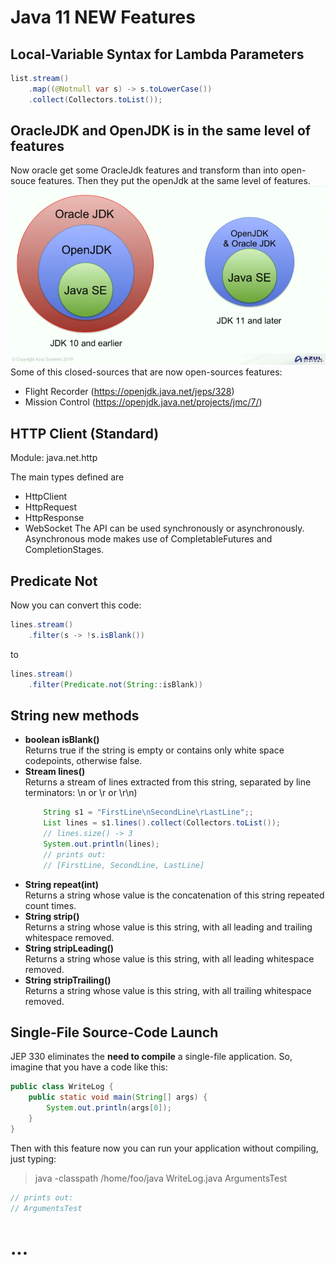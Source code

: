 # Java 11 NEW Features

##  Local-Variable Syntax for Lambda Parameters
```java
list.stream()
    .map((@Notnull var s) -> s.toLowerCase())
    .collect(Collectors.toList());
```

## OracleJDK and OpenJDK is in the same level of features
Now oracle get some OracleJdk features and transform than into open-souce features. Then they put the openJdk at the same level of features.<br>
<img src="features%20openJdk%2011%20same%20level%20oracleJdk.png" />
<br>
Some of this closed-sources that are now open-sources features:
- Flight Recorder (https://openjdk.java.net/jeps/328)
- Mission Control (https://openjdk.java.net/projects/jmc/7/)

## HTTP Client (Standard)
Module: java.net.http

The main types defined are

- HttpClient
- HttpRequest
- HttpResponse
- WebSocket
The API can be used synchronously or asynchronously. Asynchronous mode makes use of CompletableFutures and CompletionStages.

## Predicate Not
Now you can convert this code:
```java
lines.stream()
    .filter(s -> !s.isBlank())
``` 

to

```java
lines.stream()
    .filter(Predicate.not(String::isBlank))
```

## String new methods
- **boolean isBlank()** <br>
    Returns true if the string is empty or contains only white space codepoints, otherwise false.
- **Stream lines()** <br>
    Returns a stream of lines extracted from this string, separated by line terminators: \n or \r or \r\n)
    ```java
        String s1 = "FirstLine\nSecondLine\rLastLine";;
        List lines = s1.lines().collect(Collectors.toList());
        // lines.size() -> 3
        System.out.println(lines); 
        // prints out:
        // [FirstLine, SecondLine, LastLine]
    ```
- **String repeat(int)** <br>
    Returns a string whose value is the concatenation of this string repeated count times.
- **String strip()** <br>
    Returns a string whose value is this string, with all leading and trailing whitespace removed.
- **String stripLeading()** <br>
    Returns a string whose value is this string, with all leading whitespace removed.
- **String stripTrailing()** <br>
    Returns a string whose value is this string, with all trailing whitespace removed.

##  Single-File Source-Code Launch
JEP 330 eliminates the **need to compile** a single-file application. So, imagine that you have a code like this:
```java
public class WriteLog {
    public static void main(String[] args) {
	    System.out.println(args[0]);
    }
}
```

Then with this feature now you can run your application without compiling, just typing:
> java -classpath /home/foo/java WriteLog.java ArgumentsTest
```java
// prints out:
// ArgumentsTest
```

# ...
